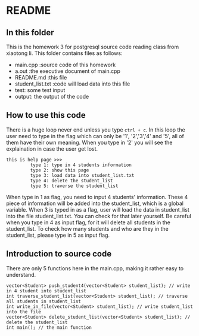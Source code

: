 # README

## In this folder
This is the homework 3 for postgresql source code reading class from xiaotong li. This folder contains files as follows:
- main.cpp :source code of this homework
- a.out :the executive document of main.cpp
- README.md :this file
- student_list.txt :code will load data into this file
- test: some test input
- output: the output of the code

## How to use this code
There is a huge loop never end unless you type ``` ctrl + c ```. In this loop the user need to type in the flag which can only be '1', '2','3','4' and '5', all of them have their own meaning. When you type in '2' you will see the explaination in case the user get lost.
```
this is help page >>>
         type 1: type in 4 students information
         type 2: show this page
         type 3: load data into student_list.txt
         type 4: delete the student_list
         type 5: traverse the student_list
```

When type in 1 as flag, you need to input 4 students' information. These 4 piece of information will be added into the student_list, which is a global variable. When 3 is typed in as a flag, user will load the data in student_list into the file student_list.txt. You can check for that later yourself. Be careful when you type in 4 as input flag, for it will delete all students in the student_list. To check how many students and who are they in the student_list, please type in 5 as input flag.

## Introduction to source code

There are only 5 functions here in the main.cpp, making it rather easy to understand.
```
vector<Student> push_student4(vector<Student> student_list); // write in 4 student into student_list
int traverse_student_list(vector<Student> student_list); // traverse all students in student_list
int write_in_file(vector<Student> student_list); // write student_list into the file
vector<Student> delete_student_list(vector<Student> student_list); // delete the student_list
int main(); // the main function
```

